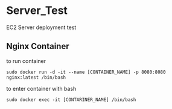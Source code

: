 # Server_Test
EC2 Server deployment test

## Nginx Container

to run container
```
sudo docker run -d -it --name [CONTAINER_NAME] -p 8080:8080 nginx:latest /bin/bash
```

to enter container with bash
```
sudo docker exec -it [CONTARINER_NAME] /bin/bash
```
